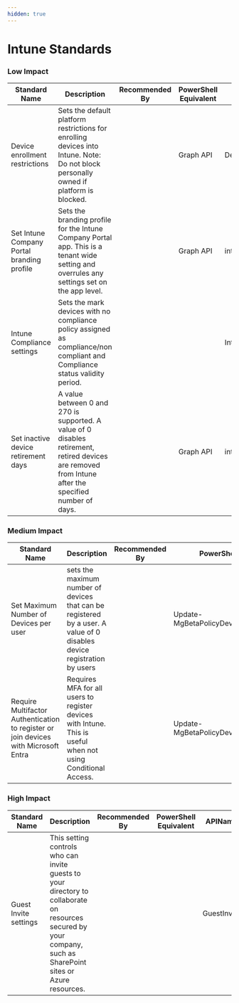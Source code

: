 ```yaml
---
hidden: true
---
```


# Intune Standards

### Low Impact

<table data-full-width="true"><thead><tr><th>Standard Name</th><th>Description</th><th>Recommended By</th><th>PowerShell Equivalent</th><th>APIName</th></tr></thead><tbody><tr><td>Device enrollment restrictions</td><td>Sets the default platform restrictions for enrolling devices into Intune. Note: Do not block personally owned if platform is blocked.</td><td></td><td>Graph API</td><td>DefaultPlatformRestrictions</td></tr><tr><td>Set Intune Company Portal branding profile</td><td>Sets the branding profile for the Intune Company Portal app. This is a tenant wide setting and overrules any settings set on the app level.</td><td></td><td>Graph API</td><td>intuneBrandingProfile</td></tr><tr><td>Intune Compliance settings</td><td>Sets the mark devices with no compliance policy assigned as compliance/non compliant and Compliance status validity period.</td><td></td><td></td><td>IntuneComplianceSettings</td></tr><tr><td>Set inactive device retirement days</td><td>A value between 0 and 270 is supported. A value of 0 disables retirement, retired devices are removed from Intune after the specified number of days.</td><td></td><td>Graph API</td><td>intuneDeviceRetirementDays</td></tr></tbody></table>

### Medium Impact

<table data-full-width="true"><thead><tr><th>Standard Name</th><th>Description</th><th>Recommended By</th><th>PowerShell Equivalent</th><th>APIName</th></tr></thead><tbody><tr><td>Set Maximum Number of Devices per user</td><td>sets the maximum number of devices that can be registered by a user. A value of 0 disables device registration by users</td><td></td><td>Update-MgBetaPolicyDeviceRegistrationPolicy</td><td>intuneDeviceReg</td></tr><tr><td>Require Multifactor Authentication to register or join devices with Microsoft Entra</td><td>Requires MFA for all users to register devices with Intune. This is useful when not using Conditional Access.</td><td></td><td>Update-MgBetaPolicyDeviceRegistrationPolicy</td><td>intuneRequireMFA</td></tr></tbody></table>

### High Impact

<table data-full-width="true"><thead><tr><th>Standard Name</th><th>Description</th><th>Recommended By</th><th>PowerShell Equivalent</th><th>APIName</th></tr></thead><tbody><tr><td>Guest Invite settings</td><td>This setting controls who can invite guests to your directory to collaborate on resources secured by your company, such as SharePoint sites or Azure resources.</td><td></td><td></td><td>GuestInvite</td></tr></tbody></table>

